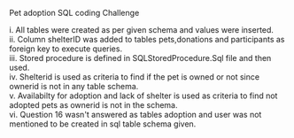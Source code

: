 Pet adoption SQL coding Challenge

i. All tables were created as per given schema and values were inserted.  
ii. Column shelterID was added to tables pets,donations and participants as foreign key to execute queries.  
iii. Stored procedure is defined in SQLStoredProcedure.Sql file and then used.  
iv. Shelterid is used as criteria to find if the pet is owned or not since ownerid is not in any table schema.  
v. Availabilty for adoption and lack of shelter is used as criteria to find not adopted pets as ownerid is not in the schema.  
vi. Question 16 wasn't answered as tables adoption and user was not mentioned to be created in sql table schema given.  
